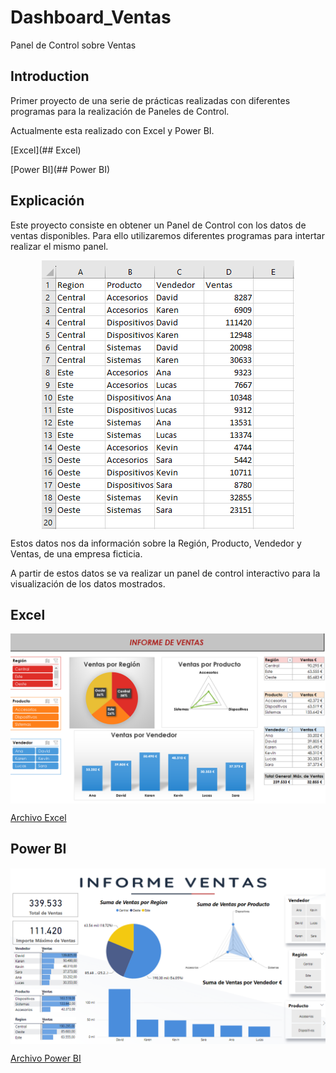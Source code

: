 # Dashboard_Ventas
Panel de Control sobre Ventas

## Introduction
Primer proyecto de una serie de prácticas realizadas con diferentes programas para la realización de Paneles de Control.

Actualmente esta realizado con Excel y Power BI.

[Excel](## Excel)

[Power BI](## Power BI)

## Explicación
Este proyecto consiste en obtener un Panel de Control con los datos de ventas disponibles. Para ello utilizaremos diferentes programas para intertar realizar el mismo panel.

<img src="Ventas.PNG" style="display: block; margin: auto;">

Estos datos nos da información sobre la Región, Producto, Vendedor y Ventas, de una empresa ficticia.

A partir de estos datos se va realizar un panel de control interactivo para la visualización de los datos mostrados.


## Excel

<img src="Excel/Informe_Ventas_Excel.PNG" style="display: block; margin: auto;">

[Archivo Excel](https://github.com/ntr94/Dashboard_Ventas/blob/main/Excel/Infome_Ventas_Excel.xlsx)

## Power BI

<img src="Power BI/Infome_Ventas_PowerBI.PNG" style="display: block; margin: auto;">

[Archivo Power BI](https://github.com/ntr94/Dashboard_Ventas/blob/main/Power%20BI/Infome_Ventas_PowerBI.pbix)
